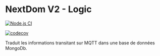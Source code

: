 # NextDom V2 - Logic

[![Node.js CI](https://github.com/Sylvaner/NxDv2-logic/actions/workflows/node.js.yml/badge.svg)](https://github.com/Sylvaner/NxDv2-logic/actions/workflows/node.js.yml)

[![codecov](https://codecov.io/gh/Sylvaner/NxDv2-logic/branch/main/graph/badge.svg?token=QEFZ61IZLK)](https://codecov.io/gh/Sylvaner/NxDv2-logic)

Traduit les informations transitant sur MQTT dans une base de données MongoDb.
